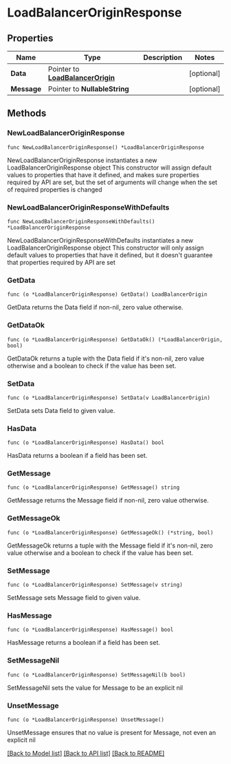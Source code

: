 # LoadBalancerOriginResponse

## Properties

Name | Type | Description | Notes
------------ | ------------- | ------------- | -------------
**Data** | Pointer to [**LoadBalancerOrigin**](LoadBalancerOrigin.md) |  | [optional] 
**Message** | Pointer to **NullableString** |  | [optional] 

## Methods

### NewLoadBalancerOriginResponse

`func NewLoadBalancerOriginResponse() *LoadBalancerOriginResponse`

NewLoadBalancerOriginResponse instantiates a new LoadBalancerOriginResponse object
This constructor will assign default values to properties that have it defined,
and makes sure properties required by API are set, but the set of arguments
will change when the set of required properties is changed

### NewLoadBalancerOriginResponseWithDefaults

`func NewLoadBalancerOriginResponseWithDefaults() *LoadBalancerOriginResponse`

NewLoadBalancerOriginResponseWithDefaults instantiates a new LoadBalancerOriginResponse object
This constructor will only assign default values to properties that have it defined,
but it doesn't guarantee that properties required by API are set

### GetData

`func (o *LoadBalancerOriginResponse) GetData() LoadBalancerOrigin`

GetData returns the Data field if non-nil, zero value otherwise.

### GetDataOk

`func (o *LoadBalancerOriginResponse) GetDataOk() (*LoadBalancerOrigin, bool)`

GetDataOk returns a tuple with the Data field if it's non-nil, zero value otherwise
and a boolean to check if the value has been set.

### SetData

`func (o *LoadBalancerOriginResponse) SetData(v LoadBalancerOrigin)`

SetData sets Data field to given value.

### HasData

`func (o *LoadBalancerOriginResponse) HasData() bool`

HasData returns a boolean if a field has been set.

### GetMessage

`func (o *LoadBalancerOriginResponse) GetMessage() string`

GetMessage returns the Message field if non-nil, zero value otherwise.

### GetMessageOk

`func (o *LoadBalancerOriginResponse) GetMessageOk() (*string, bool)`

GetMessageOk returns a tuple with the Message field if it's non-nil, zero value otherwise
and a boolean to check if the value has been set.

### SetMessage

`func (o *LoadBalancerOriginResponse) SetMessage(v string)`

SetMessage sets Message field to given value.

### HasMessage

`func (o *LoadBalancerOriginResponse) HasMessage() bool`

HasMessage returns a boolean if a field has been set.

### SetMessageNil

`func (o *LoadBalancerOriginResponse) SetMessageNil(b bool)`

 SetMessageNil sets the value for Message to be an explicit nil

### UnsetMessage
`func (o *LoadBalancerOriginResponse) UnsetMessage()`

UnsetMessage ensures that no value is present for Message, not even an explicit nil

[[Back to Model list]](../README.md#documentation-for-models) [[Back to API list]](../README.md#documentation-for-api-endpoints) [[Back to README]](../README.md)



